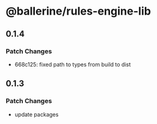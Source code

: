 # @ballerine/rules-engine-lib

## 0.1.4

### Patch Changes

- 668c125: fixed path to types from build to dist

## 0.1.3

### Patch Changes

- update packages
